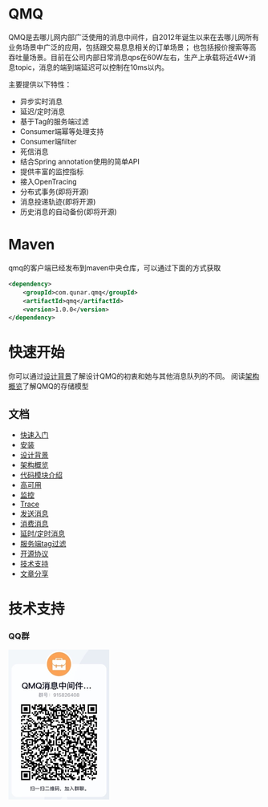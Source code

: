 # QMQ

QMQ是去哪儿网内部广泛使用的消息中间件，自2012年诞生以来在去哪儿网所有业务场景中广泛的应用，包括跟交易息息相关的订单场景；
也包括报价搜索等高吞吐量场景。目前在公司内部日常消息qps在60W左右，生产上承载将近4W+消息topic，消息的端到端延迟可以控制在10ms以内。

主要提供以下特性：
* 异步实时消息
* 延迟/定时消息
* 基于Tag的服务端过滤
* Consumer端幂等处理支持
* Consumer端filter
* 死信消息
* 结合Spring annotation使用的简单API
* 提供丰富的监控指标
* 接入OpenTracing
* 分布式事务(即将开源)
* 消息投递轨迹(即将开源)
* 历史消息的自动备份(即将开源)

# Maven
qmq的客户端已经发布到maven中央仓库，可以通过下面的方式获取
```xml
<dependency>
    <groupId>com.qunar.qmq</groupId>
    <artifactId>qmq</artifactId>
    <version>1.0.0</version>
</dependency>
```

# 快速开始
你可以通过[设计背景](docs/cn/design.md)了解设计QMQ的初衷和她与其他消息队列的不同。
阅读[架构概览](docs/cn/arch.md)了解QMQ的存储模型

## 文档
* [快速入门](docs/cn/quickstart.md)
* [安装](docs/cn/install.md)
* [设计背景](docs/cn/design.md)
* [架构概览](docs/cn/arch.md)
* [代码模块介绍](docs/cn/code.md)
* [高可用](docs/cn/ha.md)
* [监控](docs/cn/monitor.md)
* [Trace](docs/cn/trace.md)
* [发送消息](docs/cn/producer.md)
* [消费消息](docs/cn/consumer.md)
* [延时/定时消息](docs/cn/delay.md)
* [服务端tag过滤](docs/cn/tag.md)
* [开源协议](docs/cn/opensource.md)
* [技术支持](docs/cn/support.md)
* [文章分享](docs/cn/article.md)

# 技术支持

### QQ群
![QQ](docs/images/support1.png)
